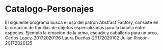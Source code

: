 # Catalogo-Personajes
El siguiente programa busca el uso del patron Abstract Factory, consiste en la creacion de familias de objetos especializadas para la batalla entre especies.
Ejemplo la creacion de la arma, escudo y caballeria para un orco.
Carlos Lopez-20172020136
Laura Dueñas-20172020102
Julian Rincon-20172020125
